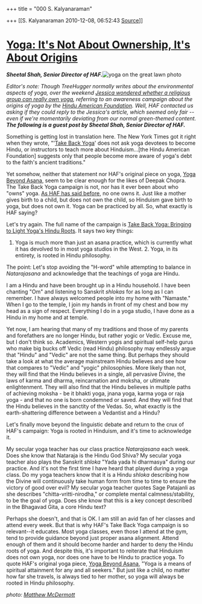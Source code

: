 +++
title = "000 S. Kalyanaraman"

+++
[[S. Kalyanaraman	2010-12-08, 06:52:43 [Source](https://groups.google.com/g/bvparishat/c/WatTmq3n57Q)]]



# [Yoga: It's Not About Ownership, It's About Origins](http://www.treehugger.com/files/2010/12/yoga-its-not-about-ownership-its-about-origins-hindu-american-foundation.php)

***Sheetal Shah, Senior Director of HAF.***![yoga on the great lawn photo](https://ci5.googleusercontent.com/proxy/-8WLfMOANH9HThAKvOGzQo7gF5dqx9AwOHTJFofs7gBUXsVoCIboqtNgsDqdIhRClNp_GA-uEml-t2IY4zfOCA0eIrEAmDcx0g=s0-d-e1-ft#http://www.treehugger.com/20101207-yoga-great-lawn.jpg)

*Editor's note: Though TreeHugger normally writes about the environmental aspects of yoga, over the weekend [Jessica wondered whether a religious group can really own yoga](http://www.treehugger.com/files/2010/12/a_spanish_woman.php), referring to an awareness campaign about the origins of yoga by the [Hindu American Foundation](http://www.hafsite.org/media). Well, HAF contacted us asking if they could reply to the Jessica's article, which seemed only fair -- even if we're momentarily deviating from our normal green-themed content. **The following is a guest post by Sheetal Shah, Senior Director of HAF.***

Something is getting lost in translation here. The New York Times got it right when they wrote, "'[Take Back Yoga](http://www.hafsite.org/media/pr/takeyogaback)' does not ask yoga devotees to become Hindu, or instructors to teach more about Hinduism...\[the Hindu American Foundation\] suggests only that people become more aware of yoga's debt to the faith's ancient traditions."

Yet somehow, neither that statement nor HAF's original piece on yoga, [Yoga Beyond Asana](http://www.hafsite.org/media/pr/yoga-hindu-origins), seem to be clear enough for the likes of Deepak Chopra. The Take Back Yoga campaign is not, nor has it ever been about who "owns" yoga. [As HAF has said before](http://www.hafsite.org/HuffingtonPost_Origins_Ownership_of_Yoga), no one owns it. Just like a mother gives birth to a child, but does not own the child, so Hinduism gave birth to yoga, but does not own it. Yoga can be practiced by all. So, what exactly is HAF saying?

Let's try again. The full name of the campaign is [Take Back Yoga: Bringing to Light Yoga's Hindu Roots](http://www.hafsite.org/media/pr/takeyogaback). It says two key things:  

1.  Yoga is much more than just an asana practice, which is currently
    what it has devolved to in most yoga studios in the West. 2.  Yoga, in its entirety, is rooted in Hindu philosophy.

The point: Let's stop avoiding the "H-word" while attempting to balance in *Natarajasana* and acknowledge that the teachings of yoga are Hindu.

I am a Hindu and have been brought up in a Hindu household. I have been chanting "Om" and listening to Sanskrit *shlokas* for as long as I can remember. I have always welcomed people into my home with "Namaste." When I go to the temple, I join my hands in front of my chest and bow my head as a sign of respect. Everything I do in a yoga studio, I have done as a Hindu in my home and at temple.

Yet now, I am hearing that many of my traditions and those of my parents and forefathers are no longer Hindu, but rather yogic or Vedic. Excuse me, but I don't think so. Academics, Western yogis and spiritual self-help gurus who make big bucks off Vedic (read Hindu) philosophy may endlessly argue that "Hindu" and "Vedic" are not the same thing. But perhaps they should take a look at what the average mainstream Hindu believes and see how that compares to "Vedic" and "yogic" philosophies. More likely than not, they will find that the Hindu believes in a single, all pervasive Divine, the laws of karma and dharma, reincarnation and moksha, or ultimate enlightenment. They will also find that the Hindu believes in multiple paths of achieving moksha - be it bhakti yoga, jnana yoga, karma yoga or raja yoga - and that no one is born condemned or saved. And they will find that the Hindu believes in the sanctity of the Vedas. So, what exactly is the earth-shattering difference between a Vedantist and a Hindu?

Let's finally move beyond the linguistic debate and return to the crux of HAF's campaign: Yoga is rooted in Hinduism, and it's time to acknowledge it.

My secular yoga teacher has our class practice *Natarajasana* each week. Does she know that Nataraja is the Hindu God Shiva? My secular yoga teacher also plays the Sanskrit *shloka* "Yada yada hi dharmasya" during our practice. And it's not the first time I have heard that played during a yoga class. Do my yoga teachers know that it is a Hindu *shloka* describing how the Divine will continuously take human form from time to time to ensure the victory of good over evil? My secular yoga teacher quotes Sage Patajanli as she describes "chitta-vritti-nirodha," or complete mental calmness/stability, to be the goal of yoga. Does she know that this is a key concept described in the Bhagavad Gita, a core Hindu text?

Perhaps she doesn't, and that is OK. I am still an avid fan of her classes and attend every week. But that is why HAF's Take Back Yoga campaign is so relevant--it educates. Most yoga classes, even those I attend at the gym, tend to provide guidance beyond just proper asana alignment. Attend enough of them and it should become harder and harder to deny the Hindu roots of yoga. And despite this, it's important to reiterate that Hinduism does not own yoga, nor does one have to be Hindu to practice yoga. To quote HAF's original yoga piece, [Yoga Beyond Asana](http://www.hafsite.org/media/pr/yoga-hindu-origins), "Yoga is a means of spiritual attainment for any and all seekers." But just like a child, no matter how far she travels, is always tied to her mother, so yoga will always be rooted in Hindu philosophy.

*photo: [Matthew McDermott](http://www.flickr.com/photos/matmcdermott/)*

